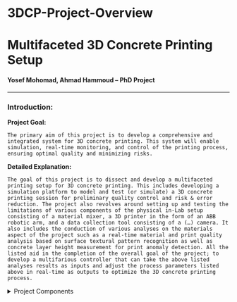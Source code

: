 # 3DCP-Project-Overview
# Multifaceted 3D Concrete Printing Setup
#### Yosef Mohomad, Ahmad Hammoud – PhD Project 
---
### Introduction: 

**Project Goal:**

	The primary aim of this project is to develop a comprehensive and integrated system for 3D concrete printing. This system will enable simulation, real-time monitoring, and control of the printing process, ensuring optimal quality and minimizing risks.

**Detailed Explanation:** 

	The goal of this project is to dissect and develop a multifaceted printing setup for 3D concrete printing. This includes developing a simulation platform to model and test (or simulate) a 3D concrete printing session for preliminary quality control and risk & error reduction. The project also revolves around setting up and testing the limitations of various components of the physical in-Lab setup consisting of a material mixer, a 3D printer in the form of an ABB robotic arm, and a data collection tool consisting of a (…) camera. It also includes the conduction of various analyses on the materials aspect of the project such as a real-time material and print quality analysis based on surface textural pattern recognition as well as concrete layer height measurement for print anomaly detection. All the listed aid in the completion of the overall goal of the project; to develop a multifarious controller that can take the above listed analyses results as inputs and adjust the process parameters listed above in real-time as outputs to optimize the 3D concrete printing process. 

<details>

<summary>Project Components</summary>

- Simulation Platform
- Physical Lab Setup
- 	Data Collection for Process Parameters
- 	Data Collection for Print Quality Assessment
- Material and Print Quality Analysis in Real-Time
- Controller Development
 
</details>




